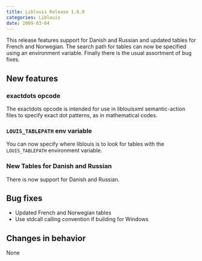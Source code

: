```yaml
---
title: Liblouis Release 1.6.0
categories: Liblouis
date: 2009-03-04
---
```


This release features support for Danish and Russian and updated tables for French and Norwegian. The search path for tables can now be specified using an environment variable. Finally there is the usual assortment of bug fixes.

## New features

### exactdots opcode

The exactdots opcode is intended for use in liblouisxml semantic-action files to specify exact dot patterns, as in mathematical codes.

### `LOUIS_TABLEPATH` env variable

You can now specify where liblouis is to look for tables with the `LOUIS_TABLEPATH` environment variable.

### New Tables for Danish and Russian

There is now support for Danish and Russian.

## Bug fixes

* Updated French and Norwegian tables
* Use stdcall calling convention if building for Windows

## Changes in behavior

None

